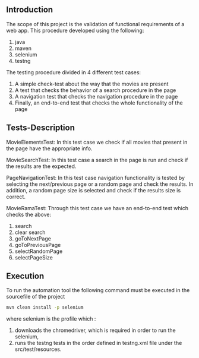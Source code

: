 Introduction
------------------
The scope of this project is the validation of functional requirements of a web app. This procedure developed using the following:
 1. java
 2. maven
 3. selenium
 4. testng

The testing procedure divided in 4 different test cases:
 1. A simple check-test about the way that the movies are present
 2. A test that checks the behavior of a search procedure in the page
 3. A navigation test that checks the navigation procedure in the page
 4. Finally, an end-to-end test that checks the whole functionality of the page

Tests-Description
------------------

MovieElementsTest: 
In this test case we check if all movies that present in the page have the appropriate info.

MovieSearchTest:
In this test case a search in the page is run and check if the results are the expected.

PageNavigationTest: 
In this test case navigation functionality is tested by selecting the next/previous page or a random page and check the results. In addition, a random page
size is selected and check if the results size is correct.

MovieRamaTest:
Through this test case we have an end-to-end test which checks the above:
 1. search 
 2. clear search
 3. goToNextPage
 4. goToPreviousPage
 5. selectRandomPage
 6. selectPageSize

Execution
------------------

To run the automation tool the following command must be executed in the sourcefile of the project

```bash
mvn clean install -p selenium
```

where selenium is the profile which : 
 1. downloads the chromedriver, which is required in order to run the selenium,
 2. runs the testng tests in the order defined in testng.xml file under the src/test/resources.

